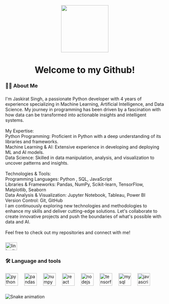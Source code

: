 <div align="center">
  <img height="150" src="https://media.licdn.com/dms/image/D4D16AQFcpwUEJI8kvw/profile-displaybackgroundimage-shrink_350_1400/0/1692630683174?e=1722470400&v=beta&t=9qpNzm8LqZkIGscl64VVS031kJC_plRlbDpqn1dY3YI"  />
</div>

###

<h1 align="center">Welcome to my Github!</h1>

###

<h3 align="left">👩‍💻  About Me</h3>

###

<p align="left">I'm Jaskirat Singh, a passionate Python developer with 4 years of experience specializing in Machine Learning, Artificial Intelligence, and Data Science. My journey in programming has been driven by a fascination with how data can be transformed into actionable insights and intelligent systems.<br><br>My Expertise:<br>Python Programming: Proficient in Python with a deep understanding of its libraries and frameworks.<br>Machine Learning & AI: Extensive experience in developing and deploying ML and AI models.<br>Data Science: Skilled in data manipulation, analysis, and visualization to uncover patterns and insights.<br><br>Technologies & Tools:<br>Programming Languages: Python , SQL, JavaScript<br>Libraries & Frameworks: Pandas, NumPy, Scikit-learn, TensorFlow, Matplotlib, Seaborn<br>Data Analysis & Visualization: Jupyter Notebook, Tableau, Power BI<br>Version Control: Git, GitHub<br>I am continuously exploring new technologies and methodologies to enhance my skills and deliver cutting-edge solutions. Let's collaborate to create innovative projects and push the boundaries of what's possible with data and AI.<br><br>Feel free to check out my repositories and connect with me!</p>

###

<div align="left">
  <img src="https://raw.githubusercontent.com/maurodesouza/profile-readme-generator/master/src/assets/icons/social/linkedin/default.svg" width="37" height="25" alt="linkedin logo"  />
</div>

###

<h3 align="left">🛠 Language and tools</h3>

###

<div align="left">
  <img src="https://skillicons.dev/icons?i=py" height="40" alt="python logo"  />
  <img width="12" />
  <img src="https://cdn.simpleicons.org/pandas/150458" height="40" alt="pandas logo"  />
  <img width="12" />
  <img src="https://cdn.simpleicons.org/numpy/013243" height="40" alt="numpy logo"  />
  <img width="12" />
  <img src="https://skillicons.dev/icons?i=react" height="40" alt="react logo"  />
  <img width="12" />
  <img src="https://skillicons.dev/icons?i=nodejs" height="40" alt="nodejs logo"  />
  <img width="12" />
  <img src="https://skillicons.dev/icons?i=tensorflow" height="40" alt="tensorflow logo"  />
  <img width="12" />
  <img src="https://cdn.simpleicons.org/mysql/4479A1" height="40" alt="mysql logo"  />
  <img width="12" />
  <img src="https://cdn.simpleicons.org/javascript/F7DF1E" height="40" alt="javascript logo"  />
</div>

###

<img src="https://raw.githubusercontent.com/Jaxkirat/Jaxkirat/output/snake.svg" alt="Snake animation" />

###
